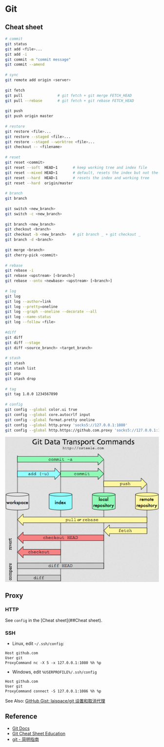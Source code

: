 # Git

## Cheat sheet

```bash
# commit
git status
git add <file>...
git add -i
git commit -m "commit message"
git commit --amend

# sync
git remote add origin <server>

git fetch
git pull 		        # git fetch + git merge FETCH_HEAD
git pull --rebase		# git fetch + git rebase FETCH_HEAD

git push
git push origin master

# restore
git restore <file>...
git restore --staged <file>...
git restore --staged --worktree <file>...
git checkout -- <filename>

# reset
git reset <commit>
git reset --soft  HEAD~1	   # keep working tree and index file
git reset --mixed HEAD~1       # default, resets the index but not the working tree 
git reset --hard  HEAD~1	   # resets the index and working tree
git reset --hard  origin/master

# branch
git branch

git switch <new_branch>
git switch -c <new_branch>

git branch <new_branch>
git checkout <branch>
git checkout -b <new_branch>   # git branch _ + git checkout _
git branch -d <branch>

git merge <branch>
git cherry-pick <commit>

# rebase
git rebase -i
git rebase <upstream> [<branch>]
git rebase --onto <newbase> <upstream> [<branch>]

# log
git log
git log --author=link
git log --pretty=oneline
git log --graph --oneline --decorate --all
git log --name-status
git log --follow <file>

#diff
git diff
git diff --stage
git diff <source_branch> <target_branch>

# stash
git stash
git stash list
git pop
git stash drop

# tag
git tag 1.0.0 1234567890

# config
git config --global color.ui true
git config --global core.autocrlf input
git config --global format.pretty oneline
git config --global http.proxy 'socks5://127.0.0.1:1080'
git config --global http.https://github.com.proxy 'socks5://127.0.0.1:1080'

```

![image-20200808140841978](git.assets/image-20200808140841978.png)



## Proxy

### HTTP

See `config` in the [Cheat sheet](##Cheat sheet).

### SSH

- Linux, edit `~/.ssh/config`:

```config
Host github.com
User git
ProxyCommand nc -X 5 -x 127.0.0.1:1080 %h %p
```

- Windows, edit `%USERPROFILE%/.ssh/config`

```config
Host github.com
User git
ProxyCommand connect -S 127.0.0.1:1086 %h %p
```

See Also: [GitHub Gist: laispace/git 设置和取消代理](https://gist.github.com/laispace/666dd7b27e9116faece6#gistcomment-2836692)



## Reference

- [Git Docs](https://git-scm.com/docs)
- [Git Cheat Sheet Education](https://education.github.com/git-cheat-sheet-education.pdf)
- [git - 简明指南](https://rogerdudler.github.io/git-guide/index.zh.html)